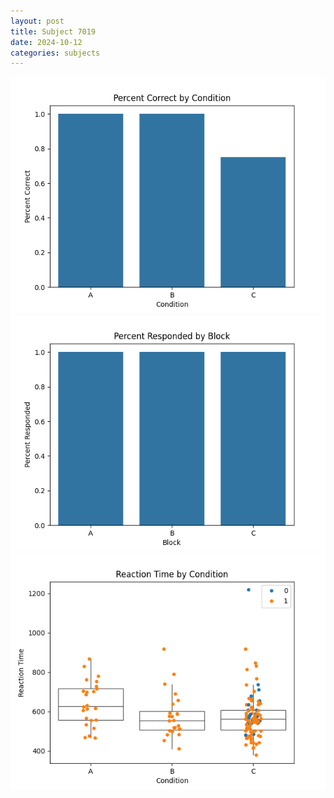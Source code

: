 ```yaml
---
layout: post
title: Subject 7019
date: 2024-10-12
categories: subjects
---
```


![](data/7019/run-9/7019_ATS_percent_correct.png)
![](data/7019/run-9/7019_ATS_percent_responded.png)
![](data/7019/run-9/7019_ATS_rt.png)
